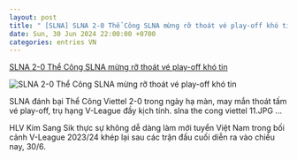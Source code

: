 ```yaml
---
layout: post
title: " [SLNA] SLNA 2-0 Thể Công SLNA mừng rỡ thoát vé play-off khó tin"
date: Sun, 30 Jun 2024 22:00:00 +0700
categories: entries VN
---
```

[SLNA 2-0 Thể Công SLNA mừng rỡ thoát vé play-off khó tin](https://vietnamnet.vn/slna-2-0-the-cong-slna-mung-ro-thoat-ve-play-off-kho-tin-2296919.html)

![SLNA 2-0 Thể Công SLNA mừng rỡ thoát vé play-off khó tin](https://static-images.vnncdn.net/vps_images_publish/000001/000003/2024/6/30/slna-mung-ro-thoat-ve-play-off-kho-tin-2210.jpg?width=0&s=RmPij_I1BHZkioMB6VRP8w)

SLNA đánh bại Thể Công Viettel 2-0 trong ngày hạ màn, may mắn thoát tấm vé play-off, trụ hạng V-League đầy kịch tính. slna the cong viettel 11.JPG ...

HLV Kim Sang Sik thực sự không dễ dàng làm mới tuyển Việt Nam trong bối cảnh V-League 2023/24 khép lại sau các trận đấu cuối diễn ra vào chiều nay, 30/6.

